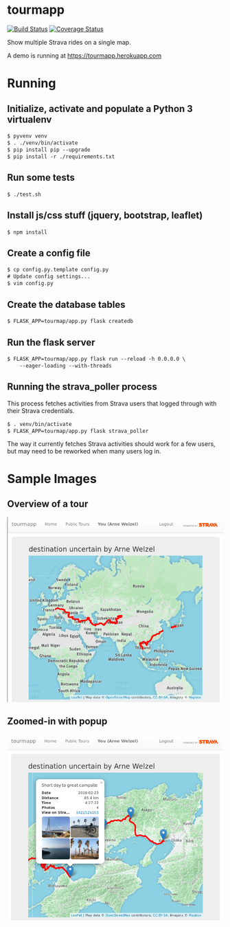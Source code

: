 # tourmapp

[![Build Status](https://travis-ci.org/awelzel/tourmapp.svg?branch=master)](https://travis-ci.org/awelzel/tourmapp) [![Coverage Status](https://coveralls.io/repos/github/awelzel/tourmapp/badge.svg?branch=travis)](https://coveralls.io/github/awelzel/tourmapp?branch=travis)

Show multiple Strava rides on a single map.

A demo is running at https://tourmapp.herokuapp.com


# Running

## Initialize, activate and populate a Python 3 virtualenv

    $ pyvenv venv
    $ . ./venv/bin/activate
    $ pip install pip --upgrade
    $ pip install -r ./requirements.txt

## Run some tests

    $ ./test.sh

## Install js/css stuff (jquery, bootstrap, leaflet)

    $ npm install

## Create a config file

    $ cp config.py.template config.py
    # Update config settings...
    $ vim config.py

## Create the database tables

    $ FLASK_APP=tourmap/app.py flask createdb

## Run the flask server

    $ FLASK_APP=tourmap/app.py flask run --reload -h 0.0.0.0 \
        --eager-loading --with-threads


## Running the strava_poller process

This process fetches activities from Strava users that logged through with
their Strava credentials.

    $ . venv/bin/activate
    $ FLASK_APP=tourmap/app.py flask strava_poller

The way it currently fetches Strava activities should work for a few users,
but may need to be reworked when many users log in.

# Sample Images

## Overview of a tour
![Zoomed-out](img/zoomout.png?raw=true)

## Zoomed-in with popup
![Zoomed-in and expanded popup](img/zoomin.png?raw=true)
